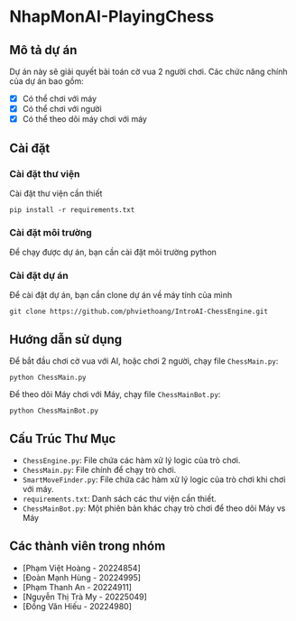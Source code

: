 # NhapMonAI-PlayingChess
## Mô tả dự án
Dự án này sẽ giải quyết bài toán cờ vua 2 người chơi. Các chức năng chính của dự án bao gồm:
- [x] Có thể chơi với máy
- [x] Có thể chơi với người
- [x] Có thể theo dõi máy chơi với máy
## Cài đặt
### Cài đặt thư viện
Cài đặt thư viện cần thiết
```
pip install -r requirements.txt
```
### Cài đặt môi trường
Để chạy được dự án, bạn cần cài đặt môi trường python
### Cài đặt dự án
Để cài đặt dự án, bạn cần clone dự án về máy tính của mình
```
git clone https://github.com/phviethoang/IntroAI-ChessEngine.git
```
## Hướng dẫn sử dụng
Để bắt đầu chơi cờ vua với AI, hoặc chơi 2 người, chạy file `ChessMain.py`:

```
python ChessMain.py
```

Để theo dõi Máy chơi với Máy, chạy file `ChessMainBot.py`:

```
python ChessMainBot.py
```
## Cấu Trúc Thư Mục
- `ChessEngine.py`: File chứa các hàm xử lý logic của trò chơi.
- `ChessMain.py`: File chính để chạy trò chơi.
- `SmartMoveFinder.py`: File chứa các hàm xử lý logic của trò chơi khi chơi với máy.
- `requirements.txt`: Danh sách các thư viện cần thiết.
- `ChessMainBot.py`: Một phiên bản khác chạy trò chơi để theo dõi Máy vs Máy
## Các thành viên trong nhóm
- [Phạm Việt Hoàng - 20224854]
- [Đoàn Mạnh Hùng - 20224995]
- [Phạm Thanh An - 20224911]
- [Nguyễn Thị Trà My - 20225049]
- [Đồng Văn Hiếu - 20224980]